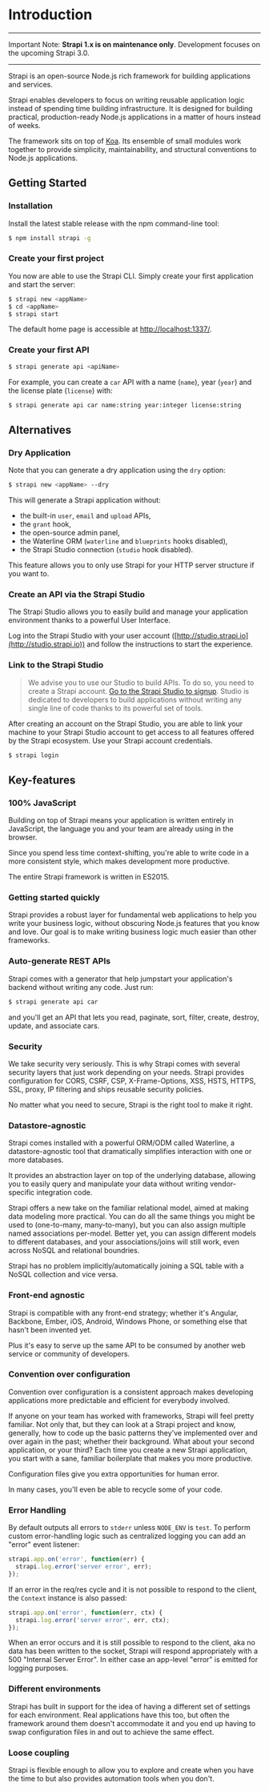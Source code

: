 # Introduction

---

Important Note: **Strapi 1.x is on maintenance only**. Development focuses on the upcoming Strapi 3.0.

---

Strapi is an open-source Node.js rich framework for building applications and services.

Strapi enables developers to focus on writing reusable application logic instead of spending time
building infrastructure. It is designed for building practical, production-ready Node.js applications
in a matter of hours instead of weeks.

The framework sits on top of [Koa](http://koajs.com/). Its ensemble of small modules work
together to provide simplicity, maintainability, and structural conventions to Node.js applications.

## Getting Started

### Installation

Install the latest stable release with the npm command-line tool:

```bash
$ npm install strapi -g
```

### Create your first project

You now are able to use the Strapi CLI. Simply create your first application and start the server:

```bash
$ strapi new <appName>
$ cd <appName>
$ strapi start
```

The default home page is accessible at [http://localhost:1337/](http://localhost:1337/).

### Create your first API

```bash
$ strapi generate api <apiName>
```

For example, you can create a `car` API with a name (`name`), year (`year`) and
the license plate (`license`) with:

```bash
$ strapi generate api car name:string year:integer license:string
```

## Alternatives

### Dry Application

Note that you can generate a dry application using the `dry` option:

```bash
$ strapi new <appName> --dry
```

This will generate a Strapi application without:

- the built-in `user`, `email` and `upload` APIs,
- the `grant` hook,
- the open-source admin panel,
- the Waterline ORM (`waterline` and `blueprints` hooks disabled),
- the Strapi Studio connection (`studio` hook disabled).

This feature allows you to only use Strapi for your HTTP server structure if you want to.

### Create an API via the Strapi Studio

The Strapi Studio allows you to easily build and manage your application environment
thanks to a powerful User Interface.

Log into the Strapi Studio with your user account ([http://studio.strapi.io](http://studio.strapi.io))
and follow the instructions to start the experience.

### Link to the Strapi Studio

> We advise you to use our Studio to build APIs. To do so, you need to create a Strapi account.
> [Go to the Strapi Studio to signup](http://studio.strapi.io).
> Studio is dedicated to developers to build applications without writing
> any single line of code thanks to its powerful set of tools.

After creating an account on the Strapi Studio, you are able to link your machine to your
Strapi Studio account to get access to all features offered by the Strapi ecosystem.
Use your Strapi account credentials.

```bash
$ strapi login
```

## Key-features

### 100% JavaScript

Building on top of Strapi means your application is written entirely in JavaScript,
the language you and your team are already using in the browser.

Since you spend less time context-shifting, you're able to write code in a more consistent style,
which makes development more productive.

The entire Strapi framework is written in ES2015.

### Getting started quickly

Strapi provides a robust layer for fundamental web applications to help you write your business
logic, without obscuring Node.js features that you know and love. Our goal is to make writing
business logic much easier than other frameworks.

### Auto-generate REST APIs

Strapi comes with a generator that help jumpstart your application's backend without writing any code. Just run:

```bash
$ strapi generate api car
```

and you'll get an API that lets you read, paginate, sort, filter, create, destroy, update,
and associate cars.

### Security

We take security very seriously. This is why Strapi comes with several security layers that just work
depending on your needs. Strapi provides configuration for CORS, CSRF, CSP, X-Frame-Options, XSS, HSTS,
HTTPS, SSL, proxy, IP filtering and ships reusable security policies.

No matter what you need to secure, Strapi is the right tool to make it right.

### Datastore-agnostic

Strapi comes installed with a powerful ORM/ODM called Waterline, a datastore-agnostic tool that
dramatically simplifies interaction with one or more databases.

It provides an abstraction layer on top of the underlying database, allowing you to easily query
and manipulate your data without writing vendor-specific integration code.

Strapi offers a new take on the familiar relational model, aimed at making data modeling more practical.
You can do all the same things you might be used to (one-to-many, many-to-many), but you can also assign
multiple named associations per-model. Better yet, you can assign different models to different databases,
and your associations/joins will still work, even across NoSQL and relational boundries.

Strapi has no problem implicitly/automatically joining a SQL table with a NoSQL collection and vice versa.

### Front-end agnostic

Strapi is compatible with any front-end strategy; whether it's Angular, Backbone, Ember,
iOS, Android, Windows Phone, or something else that hasn't been invented yet.

Plus it's easy to serve up the same API to be consumed by another web service or community of developers.

### Convention over configuration

Convention over configuration is a consistent approach makes developing applications more
predictable and efficient for everybody involved.

If anyone on your team has worked with frameworks, Strapi will feel pretty familiar.
Not only that, but they can look at a Strapi project and know, generally, how to code up the basic
patterns they've implemented over and over again in the past; whether their background.
What about your second application, or your third? Each time you create a new Strapi application,
you start with a sane, familiar boilerplate that makes you more productive.

Configuration files give you extra opportunities for human error.

In many cases, you'll even be able to recycle some of your code.

### Error Handling

By default outputs all errors to `stderr` unless `NODE_ENV` is `test`.
To perform custom error-handling logic such as centralized logging you can add an "error" event listener:

```js
strapi.app.on('error', function(err) {
  strapi.log.error('server error', err);
});
```

If an error in the req/res cycle and it is not possible to respond to the client,
the `Context` instance is also passed:

```js
strapi.app.on('error', function(err, ctx) {
  strapi.log.error('server error', err, ctx);
});
```

When an error occurs and it is still possible to respond to the client,
aka no data has been written to the socket, Strapi will respond appropriately with
a 500 "Internal Server Error". In either case an app-level "error" is emitted for logging purposes.

### Different environments

Strapi has built in support for the idea of having a different set of settings for each environment.
Real applications have this too, but often the framework around them doesn't accommodate it and
you end up having to swap configuration files in and out to achieve the same effect.

### Loose coupling

Strapi is flexible enough to allow you to explore and create when you have the time to but also
provides automation tools when you don't.
